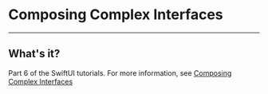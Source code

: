 # Composing Complex Interfaces
___

## What's it?

Part 6 of the SwiftUI tutorials. For more information, see [Composing Complex Interfaces](https://developer.apple.com/tutorials/swiftui/composing-complex-interfaces)